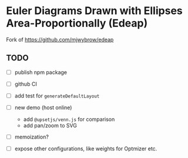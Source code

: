 # Euler Diagrams Drawn with Ellipses Area-Proportionally (Edeap)

Fork of https://github.com/mjwybrow/edeap

## TODO

- [ ] publish npm package
- [ ] github CI
- [ ] add test for `generateDefaultLayout`
- [ ] new demo (host online)
  - add `@upsetjs/venn.js` for comparison
  - add pan/zoom to SVG
- [ ] memoization?
- [ ] expose other configurations, like weights for Optmizer etc.

